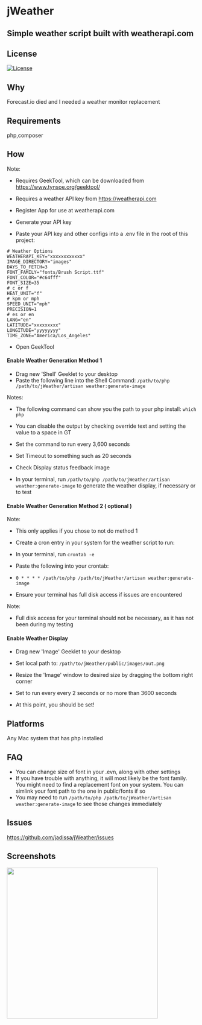 # jWeather
## Simple weather script built with weatherapi.com

## License
[![License](https://img.shields.io/badge/license-GPL-blue)](LICENSE)

## Why
Forecast.io died and I needed a weather monitor replacement

## Requirements
php,composer

## How
Note:
- Requires GeekTool, which can be downloaded from https://www.tynsoe.org/geektool/
- Requires a weather API key from https://weatherapi.com

- Register App for use at weatherapi.com
- Generate your API key
- Paste your API key and other configs into a .env file in the root of this project:
```
# Weather Options
WEATHERAPI_KEY="xxxxxxxxxxxx"
IMAGE_DIRECTORY="images"
DAYS_TO_FETCH=3
FONT_FAMILY="fonts/Brush Script.ttf"
FONT_COLOR="#c64fff"
FONT_SIZE=35
# c or f
HEAT_UNIT="f"
# kpm or mph
SPEED_UNIT="mph"
PRECISION=1
# es or en
LANG="en"
LATITUDE="xxxxxxxxx"
LONGITUDE="yyyyyyyy"
TIME_ZONE="America/Los_Angeles"
```

- Open GeekTool

#### Enable Weather Generation Method 1
- Drag new 'Shell' Geeklet to your desktop
- Paste the following line into the Shell Command:
```/path/to/php /path/to/jWeather/artisan weather:generate-image```

Notes:
- The following command can show you the path to your php install:
```which php```
- You can disable the output by checking override text and setting the value to a space in GT

- Set the command to run every 3,600 seconds
- Set Timeout to something such as 20 seconds
- Check Display status feedback image
- In your terminal, run ```/path/to/php /path/to/jWeather/artisan weather:generate-image``` to generate the weather display, if necessary or to test

#### Enable Weather Generation Method 2 ( optional )
Note:
- This only applies if you chose to not do method 1

- Create a cron entry in your system for the weather script to run:
- In your terminal, run ```crontab -e```
- Paste the following into your crontab:
- ```0 * * * * /path/to/php /path/to/jWeather/artisan weather:generate-image```
- Ensure your terminal has full disk access if issues are encountered

Note:
- Full disk access for your terminal should not be necessary, as it has not been during my testing

#### Enable Weather Display
- Drag new 'Image' Geeklet to your desktop
- Set local path to: ```/path/to/jWeather/public/images/out.png```

- Resize the 'Image' window to desired size by dragging the bottom right corner
- Set to run every every 2 seconds or no more than 3600 seconds
- At this point, you should be set!

## Platforms
Any Mac system that has php installed

## FAQ
- You can change size of font in your .evn, along with other settings
- If you have trouble with anything, it will most likely be the font family. You might need to find a replacement font on your system. You can simlink your font path to the one in public/fonts if so
- You may need to run ```/path/to/php /path/to/jWeather/artisan weather:generate-image``` to see those changes immediately

## Issues
https://github.com/jadissa/jWeather/issues

## Screenshots
<p float="left">
  <img src="screenshots/1.png" width="400" />
</p>